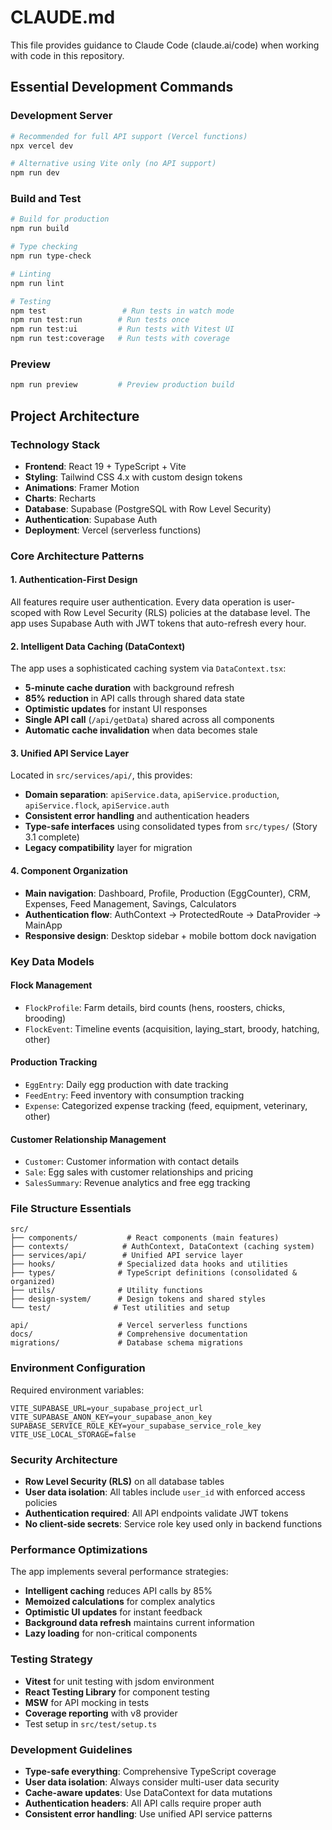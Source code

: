 # CLAUDE.md

This file provides guidance to Claude Code (claude.ai/code) when working with code in this repository.

## Essential Development Commands

### Development Server
```bash
# Recommended for full API support (Vercel functions)
npx vercel dev

# Alternative using Vite only (no API support)
npm run dev
```

### Build and Test
```bash
# Build for production
npm run build

# Type checking
npm run type-check

# Linting
npm run lint

# Testing
npm test                 # Run tests in watch mode
npm run test:run        # Run tests once
npm run test:ui         # Run tests with Vitest UI
npm run test:coverage   # Run tests with coverage
```

### Preview
```bash
npm run preview         # Preview production build
```

## Project Architecture

### Technology Stack
- **Frontend**: React 19 + TypeScript + Vite
- **Styling**: Tailwind CSS 4.x with custom design tokens
- **Animations**: Framer Motion
- **Charts**: Recharts
- **Database**: Supabase (PostgreSQL with Row Level Security)
- **Authentication**: Supabase Auth
- **Deployment**: Vercel (serverless functions)

### Core Architecture Patterns

#### 1. Authentication-First Design
All features require user authentication. Every data operation is user-scoped with Row Level Security (RLS) policies at the database level. The app uses Supabase Auth with JWT tokens that auto-refresh every hour.

#### 2. Intelligent Data Caching (DataContext)
The app uses a sophisticated caching system via `DataContext.tsx`:
- **5-minute cache duration** with background refresh
- **85% reduction** in API calls through shared data state
- **Optimistic updates** for instant UI responses
- **Single API call** (`/api/getData`) shared across all components
- **Automatic cache invalidation** when data becomes stale

#### 3. Unified API Service Layer
Located in `src/services/api/`, this provides:
- **Domain separation**: `apiService.data`, `apiService.production`, `apiService.flock`, `apiService.auth`
- **Consistent error handling** and authentication headers
- **Type-safe interfaces** using consolidated types from `src/types/` (Story 3.1 complete)
- **Legacy compatibility** layer for migration

#### 4. Component Organization
- **Main navigation**: Dashboard, Profile, Production (EggCounter), CRM, Expenses, Feed Management, Savings, Calculators
- **Authentication flow**: AuthContext → ProtectedRoute → DataProvider → MainApp
- **Responsive design**: Desktop sidebar + mobile bottom dock navigation

### Key Data Models

#### Flock Management
- `FlockProfile`: Farm details, bird counts (hens, roosters, chicks, brooding)
- `FlockEvent`: Timeline events (acquisition, laying_start, broody, hatching, other)

#### Production Tracking
- `EggEntry`: Daily egg production with date tracking
- `FeedEntry`: Feed inventory with consumption tracking
- `Expense`: Categorized expense tracking (feed, equipment, veterinary, other)

#### Customer Relationship Management
- `Customer`: Customer information with contact details
- `Sale`: Egg sales with customer relationships and pricing
- `SalesSummary`: Revenue analytics and free egg tracking

### File Structure Essentials

```
src/
├── components/           # React components (main features)
├── contexts/            # AuthContext, DataContext (caching system)
├── services/api/        # Unified API service layer
├── hooks/              # Specialized data hooks and utilities
├── types/              # TypeScript definitions (consolidated & organized)
├── utils/              # Utility functions
├── design-system/      # Design tokens and shared styles
└── test/              # Test utilities and setup

api/                    # Vercel serverless functions
docs/                   # Comprehensive documentation
migrations/             # Database schema migrations
```

### Environment Configuration

Required environment variables:
```env
VITE_SUPABASE_URL=your_supabase_project_url
VITE_SUPABASE_ANON_KEY=your_supabase_anon_key
SUPABASE_SERVICE_ROLE_KEY=your_supabase_service_role_key
VITE_USE_LOCAL_STORAGE=false
```

### Security Architecture

- **Row Level Security (RLS)** on all database tables
- **User data isolation**: All tables include `user_id` with enforced access policies
- **Authentication required**: All API endpoints validate JWT tokens
- **No client-side secrets**: Service role key used only in backend functions

### Performance Optimizations

The app implements several performance strategies:
- **Intelligent caching** reduces API calls by 85%
- **Memoized calculations** for complex analytics
- **Optimistic UI updates** for instant feedback
- **Background data refresh** maintains current information
- **Lazy loading** for non-critical components

### Testing Strategy

- **Vitest** for unit testing with jsdom environment
- **React Testing Library** for component testing
- **MSW** for API mocking in tests
- **Coverage reporting** with v8 provider
- Test setup in `src/test/setup.ts`

### Development Guidelines

- **Type-safe everything**: Comprehensive TypeScript coverage
- **User data isolation**: Always consider multi-user data security
- **Cache-aware updates**: Use DataContext for data mutations
- **Authentication headers**: All API calls require proper auth
- **Consistent error handling**: Use unified API service patterns